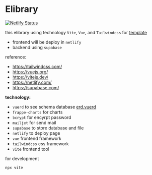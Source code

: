 # Elibrary

[![Netlify Status](https://api.netlify.com/api/v1/badges/53448822-d0db-42c3-b267-d73ee9c02ece/deploy-status)](https://app.netlify.com/sites/magnificent-squirrel-bdf90e/deploys)

this elibrary using technology `Vite`, `Vue`, and `Tailwindcss` for [template](https://github.com/nursyah21/template-vue-vite-tailwindcss)

- frontend will be deploy in `netlify`
- backend using `supabase`

reference:
- https://tailwindcss.com/
- https://vuejs.org/
- https://vitejs.dev/
- https://netlify.com/
- https://supabase.com/

 **technology:**

- `vuerd` to see schema database [erd.vuerd](erd.vuerd)
- `frappe-charts` for charts
- `bcrypt` for encyrpt password
- `mailjet` for send mail
- `supabase` to store database and file
- `netlify` to deploy page
- `vue` frontend framework
- `tailwindcss` css framework
- `vite` frontend tool

for development
```
npx vite
```
